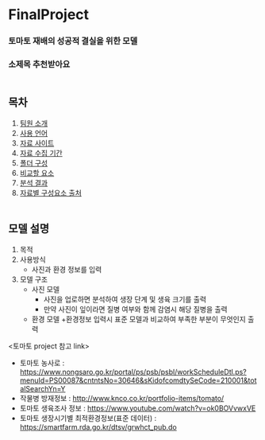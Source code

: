 # FinalProject
### 토마토 재배의 성공적 결실을 위한 모델
### 소제목 추천받아요<br/><br/>

## 목차
1. [팀원 소개](#팀원-소개)
2. [사용 언어](#사용-언어)
2. [자료 사이트](#자료-사이트)
3. [자료 수집 기간](#자료-수집-기간)
4. [폴더 구성](#폴더-구성)
5. [비교할 요소](#비교할-요소)
6. [분석 결과](#분석-결과)
7. [자료별 구성요소 출처](#자료별-구성요소-출처)
<br/><br/>

## 모델 설명
1. 목적 
2. 사용방식
   - 사진과 환경 정보를 입력
3. 모델 구조
   - 사진 모델
     + 사진을 업로하면 분석하여 생장 단계 및 생육 크기를 출력
     + 만약 사진이 잎이라면 질병 여부와 함께 감염시 해당 질병을 출력
   - 환경 모델
     +환경정보 입력시 표준 모델과 비교하여 부족한 부분이 무엇인지 출력 


<토마토 project 참고 link>
- 토마토 농사로 : https://www.nongsaro.go.kr/portal/ps/psb/psbl/workScheduleDtl.ps?menuId=PS00087&cntntsNo=30646&sKidofcomdtySeCode=210001&totalSearchYn=Y
- 작물병 방재정보 : http://www.knco.co.kr/portfolio-items/tomato/
- 토마토 생육조사 정보 : https://www.youtube.com/watch?v=ok0BOVvwxVE
- 토마토 생장시기별 최적환경정보(표준 데이터) : https://smartfarm.rda.go.kr/dtsv/grwhct_pub.do

